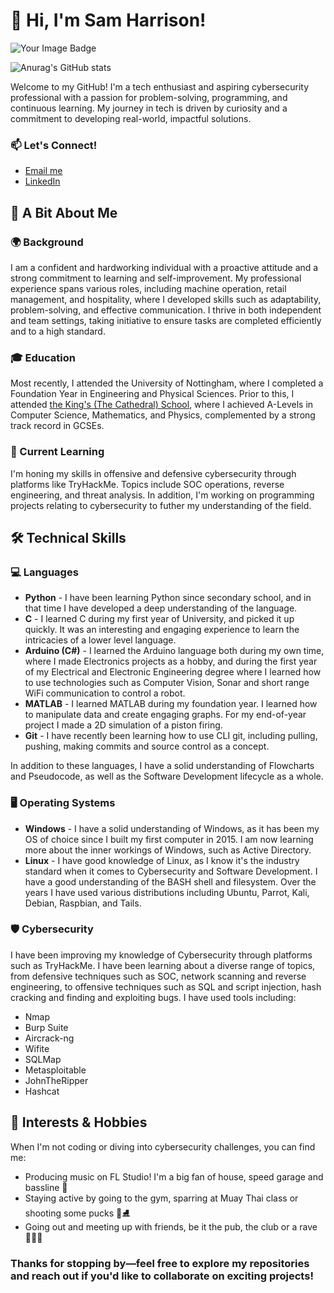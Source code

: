 # 👋 Hi, I'm Sam Harrison!
<img src="https://tryhackme-badges.s3.amazonaws.com/Sam.Harr2004.png" alt="Your Image Badge" />

![Anurag's GitHub stats](https://github-readme-stats.vercel.app/api?username=samharrison2004&show_icons=true&theme=synthwave)

Welcome to my GitHub! I'm a tech enthusiast and aspiring cybersecurity professional with a passion for problem-solving, programming, and continuous learning. My journey in tech is driven by curiosity and a commitment to developing real-world, impactful solutions.

### 📫 Let's Connect!
+ [Email me](mailto:harrison.2004@outlook.com)
+ [LinkedIn](https://www.linkedin.com/in/sam-harrison-0b2a5227a/)
  
## 🚀 A Bit About Me
### 🌍 Background
I am a confident and hardworking individual with a proactive attitude and a strong commitment to learning and self-improvement. My professional experience spans various roles, including machine operation, retail management, and hospitality, where I developed skills such as adaptability, problem-solving, and effective communication. I thrive in both independent and team settings, taking initiative to ensure tasks are completed efficiently and to a high standard. 
### 🎓 Education
Most recently, I attended the University of Nottingham, where I completed a Foundation Year in Engineering and Physical Sciences. Prior to this, I attended [the King's (The Cathedral) School](https://www.kings.peterborough.sch.uk/), where I achieved A-Levels in Computer Science, Mathematics, and Physics, complemented by a strong track record in GCSEs. 
### 📘 Current Learning
I'm honing my skills in offensive and defensive cybersecurity through platforms like TryHackMe. Topics include SOC operations, reverse engineering, and threat analysis. In addition, I'm working on programming projects relating to cybersecurity to futher my understanding of the field.
## 🛠️ Technical Skills
### 💻 Languages
+ **Python** - I have been learning Python since secondary school, and in that time I have developed a deep understanding of the language.
+ **C** - I learned C during my first year of University, and picked it up quickly. It was an interesting and engaging experience to learn the intricacies of a lower level language.
+ **Arduino (C#)** - I learned the Arduino language both during my own time, where I made Electronics projects as a hobby, and during the first year of my Electrical and Electronic Engineering degree where I learned how to use technologies such as Computer Vision, Sonar and short range WiFi communication to control a robot.
+ **MATLAB** - I learned MATLAB during my foundation year. I learned how to manipulate data and create engaging graphs. For my end-of-year project I made a 2D simulation of a piston firing.
+ **Git** - I have recently been learning how to use CLI git, including pulling, pushing, making commits and source control as a concept.

In addition to these languages, I have a solid understanding of Flowcharts and Pseudocode, as well as the Software Development lifecycle as a whole.
### 🖥️ Operating Systems
+ **Windows** - I have a solid understanding of Windows, as it has been my OS of choice since I built my first computer in 2015. I am now learning more about the inner workings of Windows, such as Active Directory.
+ **Linux** - I have good knowledge of Linux, as I know it's the industry standard when it comes to Cybersecurity and Software Development. I have a good understanding of the BASH shell and filesystem. Over the years I have used various distributions including Ubuntu, Parrot, Kali, Debian, Raspbian, and Tails.

### 🛡️ Cybersecurity
I have been improving my knowledge of Cybersecurity through platforms such as TryHackMe. I have been learning about a diverse range of topics, from defensive techniques such as SOC, network scanning and reverse engineering, to offensive techniques such as SQL and script injection, hash cracking and finding and exploiting bugs. I have used tools including:
+ Nmap
+ Burp Suite
+ Aircrack-ng
+ Wifite
+ SQLMap
+ Metasploitable
+ JohnTheRipper
+ Hashcat
## 🌱 Interests & Hobbies
When I'm not coding or diving into cybersecurity challenges, you can find me:

+ Producing music on FL Studio! I'm a big fan of house, speed garage and bassline 🎵
+ Staying active by going to the gym, sparring at Muay Thai class or shooting some pucks 🥋⛸️
+ Going out and meeting up with friends, be it the pub, the club or a rave 🧑‍🤝‍🧑

### Thanks for stopping by—feel free to explore my repositories and reach out if you'd like to collaborate on exciting projects!
